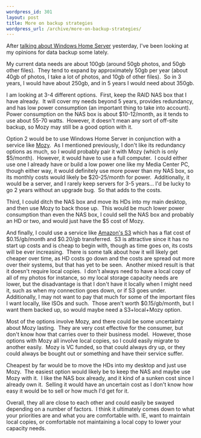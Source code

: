 ```yaml
--- 
wordpress_id: 301
layout: post
title: More on backup strategies
wordpress_url: /archive/more-on-backup-strategies/
---
```


<p>After <a href="http://qgyen.net/archive/2007/03/30/windows-home-server-s-idea-of-redundancy.aspx">talking about Windows Home Server</a> yesterday, I&#39;ve been looking at my opinions for data backup some lately.</p> <p>My current data needs are about 100gb (around 50gb photos, and 50gb other files).&nbsp; They tend to expand by approximately 50gb per year (about 40gb of photos, I take a lot of photos, and 10gb of other files).&nbsp; So in 3 years, I would have about 250gb, and in 5 years I would need about 350gb.</p> <p>I am looking at 3-4 different options.&nbsp; First, keep the RAID NAS box that I have already.&nbsp; It will cover my needs beyond 5 years, provides redundancy, and has low power consumption (an important thing to take into account).&nbsp; Power consumption on the NAS box is about $10-12/month, as it tends to use about 55-70 watts.&nbsp; However, it doesn&#39;t mean any sort of off-site backup, so Mozy may still be a good option with it.</p> <p>Option 2 would be to use Windows Home Server in conjunction with a service like <a href="http://mozy.com">Mozy</a>.&nbsp; As I mentioned previously, I don&#39;t like its redundancy options as much, so I would probably pair it with Mozy (which is only $5/month).&nbsp; However, it would have to use a full computer.&nbsp; I could either use one I already have or build a low power one like my Media Center PC, though either way, it would definitely use more power than my NAS box, so its monthly costs would likely be $20-25/month for power.&nbsp; Additionally, it would be a server, and I rarely keep servers for 3-5 years... I&#39;d be lucky to go 2 years without an upgrade bug.&nbsp; So that adds to the costs.</p> <p>Third, I could ditch the NAS box and move its HDs into my main desktop, and then use Mozy to back those up.&nbsp; This would be much lower power consumption than even the NAS box, I could sell the NAS box and probably an HD or two, and would just have the $5 cost of Mozy.</p> <p>And finally, I could use a service like <a href="http://www.amazon.com/gp/browse.html?node=16427261">Amazon&#39;s S3</a>&nbsp;which has a flat cost of $0.15/gb/month and $0.20/gb transferred.&nbsp; S3 is attractive since it has no start up costs and is cheap to begin with, though as time goes on, its costs will be ever increasing.&nbsp; There is some talk about how it will likely get cheaper over time, as HD costs go down and the costs are spread out more over their systems, but that has yet to be seen.&nbsp; Another mixed result is that it doesn&#39;t require local copies.&nbsp; I don&#39;t always need to have a local copy of all of my photos for instance, so my local storage capacity needs are lower,&nbsp;but the disadvantage is that I don&#39;t have it locally when I might need it, such as when my connection goes down, or if S3 goes under.&nbsp; Additionally, I may not want to pay that much for some of the important files I want locally, like ISOs and such.&nbsp; Those aren&#39;t worth $0.15/gb/month, but I want them backed up, so would maybe need a S3+local+Mozy option.</p> <p>Most of the options involve Mozy, and there could be some uncertainty about Mozy lasting.&nbsp; They are very cost effective for the consumer, but don&#39;t know how that carries over to their business model.&nbsp; However, those options with Mozy all involve local copies, so I could easily migrate to another easily.&nbsp; Mozy is VC funded, so that could always dry up, or they could always be bought out or something and have their service suffer.</p> <p>Cheapest by far would be to move the HDs into my desktop and just use Mozy.&nbsp; The easiest option would likely be to keep the NAS and maybe use Mozy with it.&nbsp; I like the NAS box already, and it kind of a sunken cost since I already own it.&nbsp; Selling it would have an uncertain cost as I don&#39;t know how easy it would be to sell or how much I&#39;d get for it.</p> <p>Overall, they all are close to each other and could easily be swayed depending on a number of factors.&nbsp; I think it ultimately comes down to what your priorities are and what you are comfortable with. IE, want to maintain local copies, or comfortable not maintaining a local copy to lower your capacity needs.</p>
         
